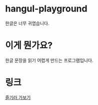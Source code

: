 # hangul-playground
한글은 너무 귀엽습니다. 

# 이게 뭔가요?
한글 문장을 읽기 어렵게 만드는 프로그램입니다. 

# 링크
[즐기러 가보기](https://port-0-hangul-playground-128y2k2llvfxxkh6.sel5.cloudtype.app)
